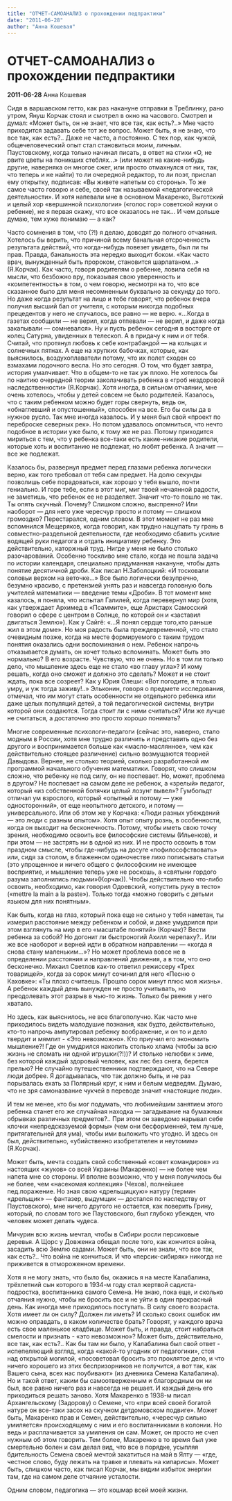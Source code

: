 ```yaml
---
title: "ОТЧЕТ-САМОАНАЛИЗ о прохождении педпрактики"
date: "2011-06-28"
author: "Анна Кошевая"
---
```


# ОТЧЕТ-САМОАНАЛИЗ о прохождении педпрактики

**2011-06-28** Анна Кошевая

Сидя в варшавском гетто, как раз накануне отправки в Треблинку, рано утром, Януш Корчак стоял и смотрел в окно на часового. Смотрел и думал: «Может быть, он не знает, что все так, как есть?..» Мне часто приходится задавать себе тот же вопрос. Может быть, я не знаю, что все так, как есть?.. Даже не часто, а постоянно. С тех пор, как чужой, общечеловеческий опыт стал становиться моим, личным. Паустовскому, когда только начинал писать, в ответ на стихи «О, не рвите цветы на поникших стеблях...» (или может на какие-нибудь другие, наверняка он многое сжег, или просто отмахнулся от них, так, что теперь и не найти) то ли очередной редактор, то ли поэт, прислал ему открытку, подписав: «Вы живете напетым со стороны». То же самое часто говорю и себе, своей так называемой «педагогической деятельности». И хотя напевали мне в основном Макаренко, Выготский и целый хор «вершинной психологии» («голос гор» советской науки о ребенке), не я первая скажу, что все оказалось не так... И чем дольше думаю, тем хуже понимаю — а как?

Часто сомнения в том, что (?!) я делаю, доводят до полного отчаяния. Хотелось бы верить, что причиной всему банальная отсроченность результата действий, что когда-нибудь повезет увидеть, был ли ты прав. Правда, банальность эта нередко выходит боком. «Как часто врач, вынужденный быть пророком, становится шарлатаном...» (Я.Корчак). Как часто, говоря родителям о ребенке, ловила себя на мысли, что безбожно вру, показывая свою уверенность и «компетентность» в том, о чем говорю, несмотря на то, что все сказанное было для меня несомненным буквально за секунду до того. Но даже когда результат на лицо и тебе говорят, что ребенок вчера получил высший бал от учителя, с которым никогда подобных прецедентов у него не случалось, все равно — не верю. «...Когда в газетах сообщили — не верил, когда отпевали — не верил, и даже когда закапывали — сомневался». Ну и пусть ребенок сегодня в восторге от колец Сатурна, увиденных в телескоп. А в придачу к ним и от тебя. Считай, что протянул любовь к себе контрабандой — на кольцах и солнечных пятнах. А еще на хрупких бабочках, которые, как выяснилось, воздухоплаватели потому, что их полет сходен со взмахами лодочного весла. Но это сегодня. О том, что будет завтра, история умалчивает. Что в общем-то не так уж плохо. Не хотелось бы по наитию очередной теории заколачивать ребенка в «гроб нездоровой наследственности» (Я.Корчак). Хотя иногда, в сильном отчаянии, мне очень хотелось, чтобы у детей совсем не было родителей. Казалось, что с таким ребенком можно будет горы свернуть, ведь он, «обнаглевший и опустошенный», способен на все. Его бы силы да в нужное русло. Так мне иногда казалось. И у меня был свой «проект по переброске северных рек». Но потом удавалось опомниться, что нечто подобное в истории уже было, к тому же не раз. Потому приходится мириться с тем, что у ребенка все-таки есть какие-никакие родители, которые хоть и воспитанию не подлежат, но любят ребенка. А значит — все же подлежат.

Казалось бы, развернул предмет перед глазами ребенка логически верно, как того требовал от тебя сам предмет. На долю секунды позволишь себе порадоваться, как хорошо у тебя вышло, почти гениально. И горе тебе, если в этот миг, миг твоей нечаянной радости, не заметишь, что ребенок ее не разделяет. Значит что-то пошло не так. Ты опять скучный. Почему? Слишком сложно, выспренно? Или наоборот — для него уже чересчур просто и потому — слишком громоздко? Перестарался, одним словом. В этот момент не раз мне вспомнился Мещеряков, когда говорил, как трудно нащупать ту грань в совместно-раздельной деятельности, где необходимо сбавить усилие водящей руки педагога и отдать инициативу ребенку. Это действительно, каторжный труд. Нигде у меня не было столько разочарований. Особенно тоскливо мне стало, когда не пошла задача по истории календаря, специально придуманная накануне, чтобы дать понятие десятичной дроби. Как писал Н.Заболоцкий: «И тосковали соловьи верхом на веточке...» Все было логически безупречно, безумно красиво, с претензией унять раз и навсегда головную боль учителей математики — введение темы «Дроби». В тот момент мне казалось, я поняла, что испытал Галилей, когда перевернул мир (хотя, как утверждает Архимед в «Псаммите», еще Аристарх Самосский говорил о сфере с центром в Солнце, по которой он и «заставил двигаться Землю»). Как у Сайгё: «...Я понял сердце того,кто раньше жил в этом доме». Но моя радость была преждевременной, что стало очевидным позже, когда на месте формируемого с таким трудом понятия оказались одни воспоминания о нем. Ребенок напрочь отказывается думать, он хочет только вспоминать. Может быть это нормально? В его возрасте. Чувствую, что не очень. Но в том ли только дело, что мышление здесь еще не стало «во главу угла»? И кому решать, когда оно сможет и должно это сделать? Может и не стоит ждать, пока все созреет? Как у Юрия Олеши: «Вот погодите, я только умру, и уж тогда заживу!..» Эльконин, говоря о предмете исследования, отмечал, что им могут стать особенности не отдельного ребенка или даже целых популяций детей, а той педагогической системы, внутри которой они создаются. Тогда стоит ли с ними считаться? Или же лучше не считаться, а достаточно это просто хорошо понимать?

Многие современные психологи-педагоги (сейчас это, наверно, стало модным в России, хотя мне трудно различить и представить одно без другого и воспринимается больше как «масло-маслянное», чем как действительно стоящее различение) сильно возмущаются теорией Давыдова. Вернее, не столько теорией, сколько разработанной им программой начального обучения математики. Говорят, что слишком сложно, что ребенку не под силу, он не поспевает. Но, может, проблема в другом? Не поспевает на самом деле не ребенок, а «зрелый» педагог, который «из собственной болячки целый лозунг вывел»? Гумбольдт отличал ум взрослого, который «опытный и потому — уже односторонний», от еще неопытного детского, и потому — универсального. Или об этом же у Корчака: «Люди разных убеждений — это люди с разным опытом». Хотя опыт опыту рознь, в особенности, когда он выходит на бесконечность. Потому, чтобы иметь свою точку зрения, необходимо освоить все философские системы (Ильенков), и при этом — не застрять ни в одной из них. И не просто освоить в том праздном смысле, чтобы где-нибудь на досуге «пофилософствовать» или, сидя за столом, в блаженном одиночестве лихо пописывать статьи (это упрощенное и ничего общего с философским не имеющее восприятие, и мышление теперь уже не роскошь, а «святыни гордого разума заполнились людьми»(Корчак)). Чтобы действительно что-либо освоить, необходимо, как говорил Одоевский, «опустить руку в тесто» («mettre la main a la paste»). Только тогда «можно говорить с детьми языком для них понятным».

Как быть, когда на глаз, который пока еще не сильно у тебя наметан, ты измерил расстояние между ребенком и собой, и даже умудрился при этом взглянуть на мир в его «масштабе понятий» (Корчак)? Вести ребенка за собой? Но догонит ли быстроногий Ахилл черепаху?.. Или же все наоборот и верней идти в обратном направлении — «когда я снова стану маленьким...»? Но может проблема вовсе не в определении расстояния и направлений движения, а в том, что оно бесконечно. Михаил Светлов как-то ответил режиссеру «Трех товарищей», когда за сорок минут сочинил для него «Песню о Каховке»: «Ты плохо считаешь. Прошло сорок минут плюс моя жизнь». А ребенок каждый день вынужден не просто учитывать, но преодолевать этот разрыв в чью-то жизнь. Только бы рвения у него хватало.

Но здесь, как выяснилось, не все благополучно. Как часто мне приходилось видеть малодушие познания, как будто, действительно, кто-то напрочь ампутировал ребенку воображение, и он то и дело твердит и мямлит - «Это невозможно». Кто приучил его экономить мышление?! Где он умудрился накопить столько хлама (чтобы за всю жизнь не сломать ни одной игрушки(?!))? И столько нелюбви к зиме, без которой каждый здоровый человек, как лес без снега, берется прелью? Не случайно путешественники подтверждают, что на Севере люди добрее. Я догадывалась, что так должно быть, и не раз порывалась ехать за Полярный круг, к ним и белым медведям. Думаю, что не зря самоназвание чукчей в переводе значит «настоящие люди».

И тем не менее, кто бы мог подумать, что любимейшим занятием этого ребенка станет его же случайная находка — загадывание на бумажных обрывках различных предметов?.. При этом он заведомо нарывал себе клочки «непредсказуемой формы» (чем они бесформенней, тем лучше, притягательней для ума), чтобы ими выложить что угодно. И здесь он был, действительно, «убийственно изобретателен и неутомим» (Я.Корчак).

Может быть, мечта создать свой собственный «совет командиров» из настоящих «жуков» со всей Украины (Макаренко) — не более чем напета мне со стороны. И вполне возможно, что у меня получилось бы не более, чем «насекомая коллекция» (Чехов), полнейшее пед.поражение. Но зная свою «дрельщицкую» натуру (термин «дрельщик» — фантазер, выдумщик — достался по наследству от Паустовского), мне ничего другого не остается, как поверить Грину, который, по словам того же Паустовского, был глубоко убежден, что человек может делать чудеса.

Мичурин всю жизнь мечтал, чтобы в Сибири росли персиковые деревья. А Щорс у Довженка обещал после того, как кончится война, засадить всю Землю садами. Может быть, они не знали, что все так, как есть?.. Что война не кончиться. И что «персик-сибиряк» никогда не приживется в отмороженном времени.

Хотя я не могу знать, что было бы, окажись я на месте Калабалина, трёхлетний сын которого в 1934-м году стал жертвой садиста-подростка, воспитанника самого Семена. Не знаю, пока еще, и сколько отчаяния нужно, чтобы не бросить все и не уйти в один прекрасный день. Как иногда мне приходилось поступать. В силу своего возраста. Хотя имеет ли он силу? Должен ли иметь? И сколько своих ошибок им можно оправдать, в каком количестве брать? Говорят, у каждого врача есть свое маленькое кладбище. Может быть, и правда, стоит набраться смелости и признать - «это невозможно»? Может быть, действительно, все так, как есть?.. Как бы там ни было, у Калабалина был свой ответ - испепеляющий взгляд, когда «какой-то угодник от педагогики», стоя над открытой могилой, «посоветовал бросить это проклятое дело, и что ничего хорошего из этих беспризорников не получится, а вот так, как Вашего сына, всех нас поубивают» (из дневника Семена Калабалина). Но и такой ответ, каким бы самоотверженным и благородным он ни был, все равно ничего раз и навсегда не решает. И каждый день его приходиться решать заново. Хотя Макаренко в 1938-м писал Архангельскому (Задорову) о Семене, что «при всей своей богатой натуре он все-таки засох на скучном детдомовском подвиге». Может быть, Макаренко прав и Семен, действительно, «чересчур сильно умиляется» происходящему с ним и его воспитанниками в колонии. Но ведь и расплачивается за умиления он сам. Может, он просто не счел нужным об этом говорить. Тем более, Макаренко в то время был уже смертельно болен и сам делал вид, что все в порядке, усыпляя бдительность Семена своей мечтой закатиться на май в Ялту — «где, честное слово, буду лежать на травке и плевать на кипарисы». Может быть, слишком часто, как писал Корчак, мы видим избыток энергии там, где на самом деле отчаяние усталости.

Одним словом, педагогика — это кошмар всей моей жизни.